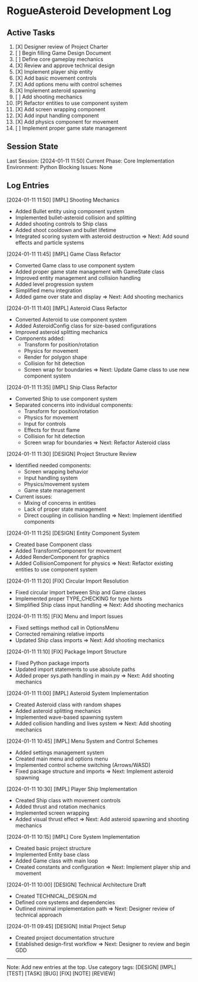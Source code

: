 # RogueAsteroid Development Log

## Active Tasks
1. [X] Designer review of Project Charter
2. [ ] Begin filling Game Design Document
3. [ ] Define core gameplay mechanics
4. [X] Review and approve technical design
5. [X] Implement player ship entity
6. [X] Add basic movement controls
7. [X] Add options menu with control schemes
8. [X] Implement asteroid spawning
9. [ ] Add shooting mechanics
10. [P] Refactor entities to use component system
11. [X] Add screen wrapping component
12. [X] Add input handling component
13. [X] Add physics component for movement
14. [ ] Implement proper game state management

## Session State
Last Session: [2024-01-11 11:50]
Current Phase: Core Implementation
Environment: Python
Blocking Issues: None

## Log Entries

[2024-01-11 11:50] [IMPL] Shooting Mechanics
- Added Bullet entity using component system
- Implemented bullet-asteroid collision and splitting
- Added shooting controls to Ship class
- Added shoot cooldown and bullet lifetime
- Integrated scoring system with asteroid destruction
=> Next: Add sound effects and particle systems

[2024-01-11 11:45] [IMPL] Game Class Refactor
- Converted Game class to use component system
- Added proper game state management with GameState class
- Improved entity management and collision handling
- Added level progression system
- Simplified menu integration
- Added game over state and display
=> Next: Add shooting mechanics

[2024-01-11 11:40] [IMPL] Asteroid Class Refactor
- Converted Asteroid to use component system
- Added AsteroidConfig class for size-based configurations
- Improved asteroid splitting mechanics
- Components added:
  * Transform for position/rotation
  * Physics for movement
  * Render for polygon shape
  * Collision for hit detection
  * Screen wrap for boundaries
=> Next: Update Game class to use new component system

[2024-01-11 11:35] [IMPL] Ship Class Refactor
- Converted Ship to use component system
- Separated concerns into individual components:
  * Transform for position/rotation
  * Physics for movement
  * Input for controls
  * Effects for thrust flame
  * Collision for hit detection
  * Screen wrap for boundaries
=> Next: Refactor Asteroid class

[2024-01-11 11:30] [DESIGN] Project Structure Review
- Identified needed components:
  * Screen wrapping behavior
  * Input handling system
  * Physics/movement system
  * Game state management
- Current issues:
  * Mixing of concerns in entities
  * Lack of proper state management
  * Direct coupling in collision handling
=> Next: Implement identified components

[2024-01-11 11:25] [DESIGN] Entity Component System
- Created base Component class
- Added TransformComponent for movement
- Added RenderComponent for graphics
- Added CollisionComponent for physics
=> Next: Refactor existing entities to use component system

[2024-01-11 11:20] [FIX] Circular Import Resolution
- Fixed circular import between Ship and Game classes
- Implemented proper TYPE_CHECKING for type hints
- Simplified Ship class input handling
=> Next: Add shooting mechanics

[2024-01-11 11:15] [FIX] Menu and Import Issues
- Fixed settings method call in OptionsMenu
- Corrected remaining relative imports
- Updated Ship class imports
=> Next: Add shooting mechanics

[2024-01-11 11:10] [FIX] Package Import Structure
- Fixed Python package imports
- Updated import statements to use absolute paths
- Added proper sys.path handling in main.py
=> Next: Add shooting mechanics

[2024-01-11 11:00] [IMPL] Asteroid System Implementation
- Created Asteroid class with random shapes
- Added asteroid splitting mechanics
- Implemented wave-based spawning system
- Added collision handling and lives system
=> Next: Add shooting mechanics

[2024-01-11 10:45] [IMPL] Menu System and Control Schemes
- Added settings management system
- Created main menu and options menu
- Implemented control scheme switching (Arrows/WASD)
- Fixed package structure and imports
=> Next: Implement asteroid spawning

[2024-01-11 10:30] [IMPL] Player Ship Implementation
- Created Ship class with movement controls
- Added thrust and rotation mechanics
- Implemented screen wrapping
- Added visual thrust effect
=> Next: Add asteroid spawning and shooting mechanics

[2024-01-11 10:15] [IMPL] Core System Implementation
- Created basic project structure
- Implemented Entity base class
- Added Game class with main loop
- Created constants and configuration
=> Next: Implement player ship and movement

[2024-01-11 10:00] [DESIGN] Technical Architecture Draft
- Created TECHNICAL_DESIGN.md
- Defined core systems and dependencies
- Outlined minimal implementation path
=> Next: Designer review of technical approach

[2024-01-11 09:45] [DESIGN] Initial Project Setup
- Created project documentation structure
- Established design-first workflow
=> Next: Designer to review and begin GDD

---
Note: Add new entries at the top. Use category tags: [DESIGN] [IMPL] [TEST] [TASK] [BUG] [FIX] [NOTE] [REVIEW] 